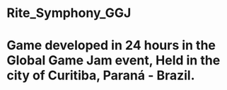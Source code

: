 # Rite_Symphony_GGJ

# Game developed in 24 hours in the Global Game Jam event, Held in the city of Curitiba, Paraná - Brazil.
